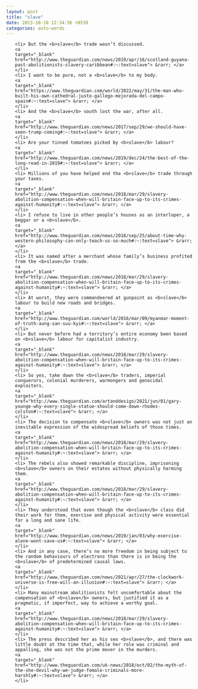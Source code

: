```yaml
---
layout: post
title: "slave"
date: 2023-10-10 12:34:56 +0530
categories: auto-words
---
```

<ol>

    <li> But the <b>slave</b> trade wasn’t discussed.
    <a 
    target="_blank" 
    href="http://www.theguardian.com/news/2019/apr/16/scotland-guyana-past-abolitionists-slavery-caribbean#:~:text=slave"> &rarr; </a>
    </li>
    <li> I want to be pure, not a <b>slave</b> to my body.
    <a 
    target="_blank" 
    href="https://www.theguardian.com/world/2022/may/31/the-man-who-built-his-own-cathedral-justo-gallego-mejorada-del-campo-spain#:~:text=slave"> &rarr; </a>
    </li>
    <li> And the <b>slave</b> south lost the war, after all.
    <a 
    target="_blank" 
    href="http://www.theguardian.com/news/2017/sep/29/we-should-have-seen-trump-coming#:~:text=slave"> &rarr; </a>
    </li>
    <li> Are your tinned tomatoes picked by <b>slave</b> labour?
    <a 
    target="_blank" 
    href="http://www.theguardian.com/news/2019/dec/24/the-best-of-the-long-read-in-2019#:~:text=slave"> &rarr; </a>
    </li>
    <li> Millions of you have helped end the <b>slave</b> trade through your taxes.
    <a 
    target="_blank" 
    href="http://www.theguardian.com/news/2018/mar/29/slavery-abolition-compensation-when-will-britain-face-up-to-its-crimes-against-humanity#:~:text=slave"> &rarr; </a>
    </li>
    <li> I refuse to live in other people’s houses as an interloper, a beggar or a <b>slave</b>.
    <a 
    target="_blank" 
    href="http://www.theguardian.com/news/2018/sep/25/about-time-why-western-philosophy-can-only-teach-us-so-much#:~:text=slave"> &rarr; </a>
    </li>
    <li> It was named after a merchant whose family’s business profited from the <b>slave</b> trade.
    <a 
    target="_blank" 
    href="http://www.theguardian.com/news/2018/mar/29/slavery-abolition-compensation-when-will-britain-face-up-to-its-crimes-against-humanity#:~:text=slave"> &rarr; </a>
    </li>
    <li> At worst, they were commandeered at gunpoint as <b>slave</b> labour to build new roads and bridges.
    <a 
    target="_blank" 
    href="http://www.theguardian.com/world/2016/mar/09/myanmar-moment-of-truth-aung-san-suu-kyi#:~:text=slave"> &rarr; </a>
    </li>
    <li> But never before had a territory’s entire economy been based on <b>slave</b> labour for capitalist industry.
    <a 
    target="_blank" 
    href="http://www.theguardian.com/news/2018/mar/29/slavery-abolition-compensation-when-will-britain-face-up-to-its-crimes-against-humanity#:~:text=slave"> &rarr; </a>
    </li>
    <li> So yes, take down the <b>slave</b> traders, imperial conquerors, colonial murderers, warmongers and genocidal exploiters.
    <a 
    target="_blank" 
    href="http://www.theguardian.com/artanddesign/2021/jun/01/gary-younge-why-every-single-statue-should-come-down-rhodes-colston#:~:text=slave"> &rarr; </a>
    </li>
    <li> The decision to compensate <b>slave</b> owners was not just an inevitable expression of the widespread beliefs of those times.
    <a 
    target="_blank" 
    href="http://www.theguardian.com/news/2018/mar/29/slavery-abolition-compensation-when-will-britain-face-up-to-its-crimes-against-humanity#:~:text=slave"> &rarr; </a>
    </li>
    <li> The rebels also showed remarkable discipline, imprisoning <b>slave</b> owners on their estates without physically harming them.
    <a 
    target="_blank" 
    href="http://www.theguardian.com/news/2018/mar/29/slavery-abolition-compensation-when-will-britain-face-up-to-its-crimes-against-humanity#:~:text=slave"> &rarr; </a>
    </li>
    <li> They understood that even though the <b>slave</b> class did their work for them, exercise and physical activity were essential for a long and sane life.
    <a 
    target="_blank" 
    href="http://www.theguardian.com/news/2019/jan/03/why-exercise-alone-wont-save-us#:~:text=slave"> &rarr; </a>
    </li>
    <li> And in any case, there’s no more freedom in being subject to the random behaviours of electrons than there is in being the <b>slave</b> of predetermined causal laws.
    <a 
    target="_blank" 
    href="http://www.theguardian.com/news/2021/apr/27/the-clockwork-universe-is-free-will-an-illusion#:~:text=slave"> &rarr; </a>
    </li>
    <li> Many mainstream abolitionists felt uncomfortable about the compensation of <b>slave</b> owners, but justified it as a pragmatic, if imperfect, way to achieve a worthy goal.
    <a 
    target="_blank" 
    href="http://www.theguardian.com/news/2018/mar/29/slavery-abolition-compensation-when-will-britain-face-up-to-its-crimes-against-humanity#:~:text=slave"> &rarr; </a>
    </li>
    <li> The press described her as his sex <b>slave</b>, and there was little doubt at the time that, while her role was criminal and appalling, she was not the prime mover in the murders.
    <a 
    target="_blank" 
    href="http://www.theguardian.com/uk-news/2018/oct/02/the-myth-of-the-she-devil-why-we-judge-female-criminals-more-harshly#:~:text=slave"> &rarr; </a>
    </li>